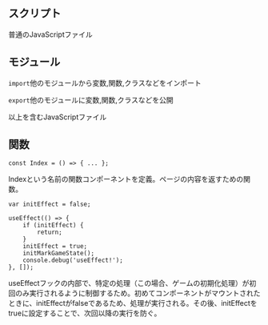## スクリプト
普通のJavaScriptファイル

## モジュール
`import`他のモジュールから変数,関数,クラスなどをインポート

`export`他のモジュールに変数,関数,クラスなどを公開

以上を含むJavaScriptファイル

## 関数
```
const Index = () => { ... };
```
Indexという名前の関数コンポーネントを定義。ページの内容を返すための関数。
```
var initEffect = false;

useEffect(() => {
    if (initEffect) {
        return;
    }
    initEffect = true;
    initMarkGameState();
    console.debug('useEffect!');
}, []);
```
useEffectフックの内部で、特定の処理（この場合、ゲームの初期化処理）が初回のみ実行されるように制御するため。初めてコンポーネントがマウントされたときに、initEffectがfalseであるため、処理が実行される。その後、initEffectをtrueに設定することで、次回以降の実行を防ぐ。

